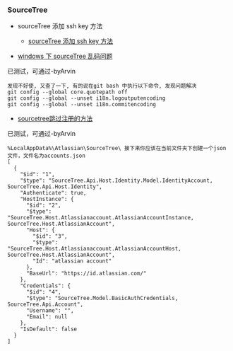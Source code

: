 ### SourceTree
- sourceTree 添加 ssh key 方法
    - [sourceTree 添加 ssh key 方法](https://blog.csdn.net/u013123046/article/details/80566159)
    
- [windows 下 sourceTree 乱码问题](https://blog.csdn.net/u011526234/article/details/72667620)

已测试，可通过-byArvin
```
发现不好使, 又查了一下, 有的说在git bash 中执行以下命令, 发现问题解决
git config --global core.quotepath off
git config --global --unset i18n.logoutputencoding
git config --global --unset i18n.commitencoding
```
- [sourcetree跳过注册的方法](https://www.cnblogs.com/lucio110/p/8192792.html)

已测试，可通过-byArvin
```
%LocalAppData%\Atlassian\SourceTree\ 接下来你应该在当前文件夹下创建一个json文件，文件名为accounts.json
[
  {
    "$id": "1",
    "$type": "SourceTree.Api.Host.Identity.Model.IdentityAccount, SourceTree.Api.Host.Identity",
    "Authenticate": true,
    "HostInstance": {
      "$id": "2",
      "$type": "SourceTree.Host.Atlassianaccount.AtlassianAccountInstance, SourceTree.Host.AtlassianAccount",
      "Host": {
        "$id": "3",
        "$type": "SourceTree.Host.Atlassianaccount.AtlassianAccountHost, SourceTree.Host.AtlassianAccount",
        "Id": "atlassian account"
      },
      "BaseUrl": "https://id.atlassian.com/"
    },
    "Credentials": {
      "$id": "4",
      "$type": "SourceTree.Model.BasicAuthCredentials, SourceTree.Api.Account",
      "Username": "",
      "Email": null
    },
    "IsDefault": false
  }
]
```